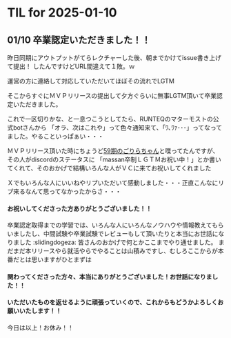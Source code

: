 # TIL for 2025-01-10
## 01/10 卒業認定いただきました！！

昨日同期にアウトプットがてらレクチャーした後、朝までかけてissue書き上げて提出！
したんですけどURL間違えて１敗。ｗ

運営の方に連絡して対応していただいてほぼその流れでLGTM

そこからすぐにＭＶＰリリースの提出して夕方ぐらいに無事LGTM頂いて卒業認定いただきました。

これで一区切りかな、と一息つこうとしてたら、RUNTEQのマターモストの公式botさんから
「オラ、次はこれや」って色々通知来て、「ﾜ､ﾜｧ･･･」ってなってました。やることいっぱぁい・・・

ＭＶＰリリース頂いた時にちょうど[59期のごりらちゃん](https://chat.runteq.jp/runteq/channels/times_59a_goshima_yuki)と喋ってたんですが、その人がdiscordのステータスに
「massan卒制ＬＧＴＭお祝い中！」とか書いてくれて、そのおかげで結構いろんな人がＶＣに来てお祝いしてくれました

Ｘでもいろんな人にいいねやリプいただいて感動しました・・・正直こんなにリプ来るなんて思ってなかったからさ・・・

#### お祝いしてくださった方ありがとうございました！！

卒業認定取得までの学習では、いろんな人にいろんなノウハウや情報教えてもらいましたし、中間試験や卒業試験でレビューもして頂いたりと本当にお世話になりました :slidingdogeza: 
皆さんのおかげで何とかここまでやり通せました。
まだまだ本リリースやら就活やらでやることは山積みですし、むしろここからが本番だとは思いますがひとまずは

#### 関わってくださった方々、本当にありがとうございました！お世話になりました！！
#### いただいたものを返せるように頑張っていくので、これからもどうかよろしくお願いいたします！！

今日は以上！お休み！！